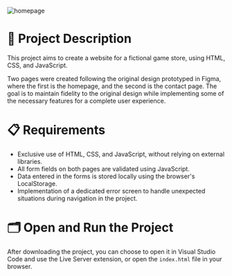 ![homepage](https://github.com/BrunoCason/Desafio-01/assets/91099495/684d2cc5-d77a-4d93-84c0-3e3a0740a48c)

# 📄 Project Description

This project aims to create a website for a fictional game store, using HTML, CSS, and JavaScript.

Two pages were created following the original design prototyped in Figma, where the first is the homepage, and the second is the contact page. The goal is to maintain fidelity to the original design while implementing some of the necessary features for a complete user experience.

# 📋 Requirements 

- Exclusive use of HTML, CSS, and JavaScript, without relying on external libraries.
- All form fields on both pages are validated using JavaScript.
- Data entered in the forms is stored locally using the browser's LocalStorage.
- Implementation of a dedicated error screen to handle unexpected situations during navigation in the project.

# 🗂 Open and Run the Project

After downloading the project, you can choose to open it in Visual Studio Code and use the Live Server extension, or open the `index.html` file in your browser.
